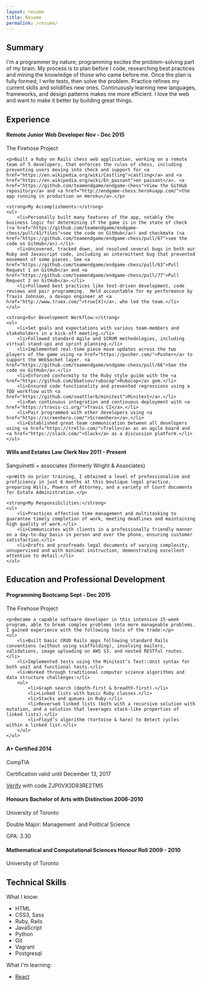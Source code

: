 ```yaml
---
layout: resume
title: Resume
permalink: /resume/
---
```


## Summary
I'm a programmer by nature; programming excites the problem-solving part of my brain.  My process is to plan before I code, researching best practices and mining the knowledge of those who came before me.  Once the plan is fully formed, I write tests, then solve the problem. Practice refines my current skills and solidifies new ones.  Continuously learning new languages, frameworks, and design patterns makes me more efficient. I love the web and want to make it better by building great things. 

## Experience
<div>
	<h4><strong>Remote Junior Web Developer</strong> <span class="pull-right">Nov - Dec 2015</span></h4>
	<p><span class="highlight">The Firehose Project</span></p>

	<p>Built a Ruby on Rails chess web application, working on a remote team of 5 developers, that enforces the rules of chess, including preventing users moving into check and support for <a href="https://en.wikipedia.org/wiki/Castling">castling</a> and <a href="https://en.wikipedia.org/wiki/En_passant">en passant</a>. <a href="https://github.com/teamendgame/endgame-chess">View the GitHub repository</a> and <a href="http://endgame-chess.herokuapp.com/">the app running in production on Heroku</a>.</p>

	<strong>My Accomplishments:</strong>
	<ul>
		<li>Personally built many features of the app, notably the business logic for determining if the game is in the state of check (<a href="https://github.com/teamendgame/endgame-chess/pull/41/files">see the code on GitHub</a>) and checkmate (<a href="https://github.com/teamendgame/endgame-chess/pull/67">see the code on GitHub</a>).</li>
		<li>Uncovered, tracked down, and resolved several bugs in both our Ruby and Javascript code, including an intermittent bug that prevented movement of some pieces. See <a href="https://github.com/teamendgame/endgame-chess/pull/63">Pull Request 1 on GitHub</a> and <a href="https://github.com/teamendgame/endgame-chess/pull/77">Pull Request 2 on GitHub</a>.</li>
		<li>Followed best practices like test-driven development, code reviews and pair programming.  Held accountable for my performance by Travis Johnson, a devops engineer at <a href="http://www.truex.com/">true[X]</a>, who led the team.</li>		
	</ul>

	<strong>Our Development Workflow:</strong>
	<ul>
		<li>Set goals and expectations with various team-members and stakeholders in a kick-off meeting.</li>
		<li>Followed standard Agile and SCRUM methodologies, including virtual stand-ups and sprint planning.</li>
		<li>Implemented real-time piece move updates across the two players of the game using <a href="https://pusher.com/">Pusher</a> to support the WebSocket layer. <a href="https://github.com/teamendgame/endgame-chess/pull/66">See the code on GitHub</a>.</li>
		<li>Enforced conformity to the Ruby style guide with the <a href="https://github.com/bbatsov/rubocop">Rubocop</a> gem.</li>
		<li>Ensured code functionality and prevented regressions using a TDD workflow with <a href="https://github.com/seattlerb/minitest">Minitest</a>.</li>
		<li>Ran continuous integration and continuous deployment with <a href="https://travis-ci.org/">Travis CI</a>.</li>
		<li>Pair programmed with other developers using <a href="https://screenhero.com/">Screenhero</a>.</li>
		<li>Established great team communication between all developers using <a href="https://trello.com/">Trello</a> as an agile board and <a href="https://slack.com/">Slack</a> as a discussion platform.</li>
	</ul>
</div>
<div> 
	<h4><strong>Wills and Estates Law Clerk</strong> <span class="pull-right">Nov 2011 - Present</span></h4>
	<p><span class="highlight">Sanguinetti + associates (formerly Wright & Associates)</span></p>

	<p>With no prior training, I obtained a level of professionalism and proficiency in just 6 months at this boutique legal practice, preparing Wills, Powers of Attorney, and a variety of Court documents for Estate Administration.</p>

	<strong>My Responsibilities:</strong>
	<ul>
		<li>Practices effective time management and multitasking to guarantee timely completion of work, meeting deadlines and maintaining high quality of work.</li>	
		<li>Communicates with clients in a professionally friendly manner on a day-to-day basis in person and over the phone, ensuring customer satisfaction.</li>		
		<li>Drafts and proofreads legal documents of varying complexity, unsupervised and with minimal instruction, demonstrating excellent attention to detail.</li>		
	</ul>
</div>

## Education and Professional Development
<div>
	<h4><strong>Programming Bootcamp</strong> <span class="pull-right">Sept - Dec 2015</span></h4>
	<p><span class="highlight">The Firehose Project</span></p>

	<p>Became a capable software developer in this intensive 15-week program, able to break complex problems into more manageable problems. I gained experience with the following tools of the trade:</p>
	<ul>
		<li>Built basic CRUD Rails apps following standard Rails conventions (without using scaffolding), involving mailers, validations, image uploading on AWS S3, and nested RESTful routes.</li>	
		<li>Implemented tests using the Minitest’s Test::Unit syntax for both unit and functional tests.</li>	
		<li>Worked through traditional computer science algorithms and data structure challenges:</li>
		<ul>
			<li>Graph search (depth-first & breadth-first).</li>
			<li>Linked lists with basic Ruby classes.</li>
			<li>Stacks and queues in Ruby.</li>
			<li>Reversed linked lists (both with a recursive solution with mutation, and a solution that leverages stack-like properties of linked lists).</li>
			<li>Floyd’s algorithm (tortoise & hare) to detect cycles within a linked list.</li>
		</ul>
	</ul>
</div>	
<div>
	<h4><strong>A+ Certified</strong> <span class="pull-right">2014</span></h4>
	<p><span class="highlight">CompTIA</span></p>
	<p>Certification valid until December 13, 2017</p>
	<p><a href="http://verify.comptia.org">Verify</a> with code ZJP0VX3D83RE2TM5</p>
</div>
<div>
	<h4><strong>Honours Bachelor of Arts with Distinction</strong> <span class="pull-right">2006-2010</span></h4>
	<p><span class="highlight">University of Toronto</span></p>
	<p>Double Major: Management  and Political Science</p>
	<p>GPA: 3.30</p>
</div>
<div>
	<h4><strong>Mathematical and Computational Sciences Honour Roll</strong> <span class="pull-right">2009 - 2010 </span></h4>
	<p><span class="highlight">University of Toronto</span></p>
</div>

## Technical Skills
<div class="flex-container">
	<div class="flex-child">
		<p>What I know:</p>
		<ul class="tech-skills">
			<li>HTML</li>
			<li>CSS3, Sass</li>
			<li>Ruby, Rails</li>
			<li>JavaScript</li>
			<li>Python</li>
			<li>Git</li>
			<li>Vagrant</li>
			<li>Postgresql</li>
		</ul>
	</div>
	<div class="flex-child">
		<p>What I'm learning:</p>
		<ul class="tech-skills">
			<li><a href="https://reactforbeginners.com/">React</a></li>
		</ul>
	</div>
</div>